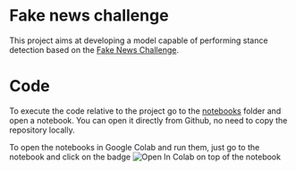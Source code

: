 # Fake news challenge
This project aims at developing a model capable of performing stance detection based on the [Fake News Challenge](http://www.fakenewschallenge.org/).

# Code
To execute the code relative to the project go to the [notebooks](https://github.com/lucasgneccoh/FNC_nlp_project/tree/main/notebooks) folder and open a notebook. You can open it directly from Github, no need to copy the repository locally.

To open the notebooks in Google Colab and run them, just go to the notebook and click on the badge ![Open In Colab](https://colab.research.google.com/assets/colab-badge.svg) on top of the notebook
